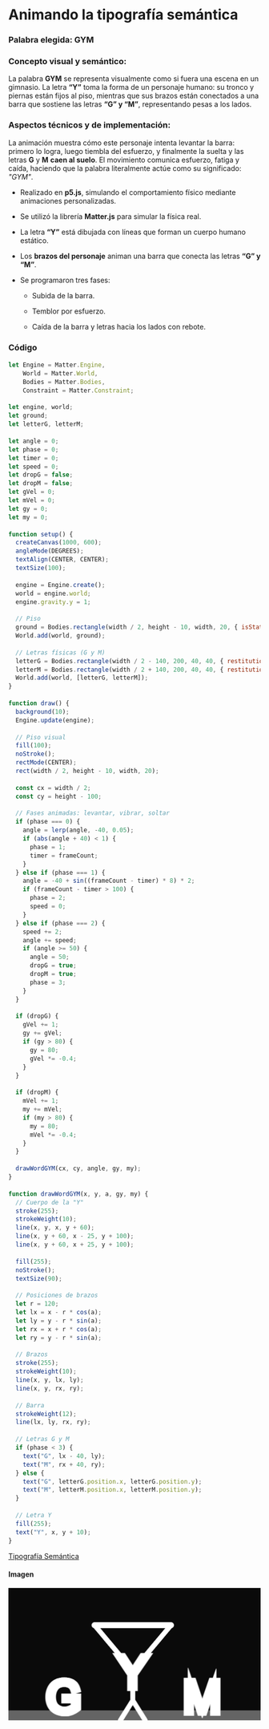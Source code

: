 # Animando la tipografía semántica
### Palabra elegida: GYM

### **Concepto visual y semántico:**

La palabra **GYM** se representa visualmente como si fuera una escena en un gimnasio. La letra **“Y”** toma la forma de un personaje humano: su tronco y piernas están fijos al piso, mientras que sus brazos están conectados a una barra que sostiene las letras **“G” y “M”**, representando pesas a los lados.

### Aspectos técnicos y de implementación:
La animación muestra cómo este personaje intenta levantar la barra: primero lo logra, luego tiembla del esfuerzo, y finalmente la suelta y las letras **G** y **M** **caen al suelo**. El movimiento comunica esfuerzo, fatiga y caída, haciendo que la palabra literalmente actúe como su significado: _"GYM"_.

-   Realizado en **p5.js**, simulando el comportamiento físico mediante animaciones personalizadas.
   - Se utilizó la librería **Matter.js** para simular la física real.
-   La letra **“Y”** está dibujada con líneas que forman un cuerpo humano estático.

    
-   Los **brazos del personaje** animan una barra que conecta las letras **“G” y “M”**.
    
-   Se programaron tres fases:
    
    -  Subida de la barra.
        
    -    Temblor por esfuerzo.
        
    -  Caída de la barra y letras hacia los lados con rebote.

### Código

```js
let Engine = Matter.Engine,
    World = Matter.World,
    Bodies = Matter.Bodies,
    Constraint = Matter.Constraint;

let engine, world;
let ground;
let letterG, letterM;

let angle = 0;
let phase = 0;
let timer = 0;
let speed = 0;
let dropG = false;
let dropM = false;
let gVel = 0;
let mVel = 0;
let gy = 0;
let my = 0;

function setup() {
  createCanvas(1000, 600);
  angleMode(DEGREES);
  textAlign(CENTER, CENTER);
  textSize(100);

  engine = Engine.create();
  world = engine.world;
  engine.gravity.y = 1;

  // Piso
  ground = Bodies.rectangle(width / 2, height - 10, width, 20, { isStatic: true });
  World.add(world, ground);

  // Letras físicas (G y M)
  letterG = Bodies.rectangle(width / 2 - 140, 200, 40, 40, { restitution: 0.6 });
  letterM = Bodies.rectangle(width / 2 + 140, 200, 40, 40, { restitution: 0.6 });
  World.add(world, [letterG, letterM]);
}

function draw() {
  background(10);
  Engine.update(engine);

  // Piso visual
  fill(100);
  noStroke();
  rectMode(CENTER);
  rect(width / 2, height - 10, width, 20);

  const cx = width / 2;
  const cy = height - 100;

  // Fases animadas: levantar, vibrar, soltar
  if (phase === 0) {
    angle = lerp(angle, -40, 0.05);
    if (abs(angle + 40) < 1) {
      phase = 1;
      timer = frameCount;
    }
  } else if (phase === 1) {
    angle = -40 + sin((frameCount - timer) * 8) * 2;
    if (frameCount - timer > 100) {
      phase = 2;
      speed = 0;
    }
  } else if (phase === 2) {
    speed += 2;
    angle += speed;
    if (angle >= 50) {
      angle = 50;
      dropG = true;
      dropM = true;
      phase = 3;
    }
  }

  if (dropG) {
    gVel += 1;
    gy += gVel;
    if (gy > 80) {
      gy = 80;
      gVel *= -0.4;
    }
  }

  if (dropM) {
    mVel += 1;
    my += mVel;
    if (my > 80) {
      my = 80;
      mVel *= -0.4;
    }
  }

  drawWordGYM(cx, cy, angle, gy, my);
}

function drawWordGYM(x, y, a, gy, my) {
  // Cuerpo de la "Y"
  stroke(255);
  strokeWeight(10);
  line(x, y, x, y + 60);
  line(x, y + 60, x - 25, y + 100);
  line(x, y + 60, x + 25, y + 100);

  fill(255);
  noStroke();
  textSize(90);

  // Posiciones de brazos
  let r = 120;
  let lx = x - r * cos(a);
  let ly = y - r * sin(a);
  let rx = x + r * cos(a);
  let ry = y - r * sin(a);

  // Brazos
  stroke(255);
  strokeWeight(10);
  line(x, y, lx, ly);
  line(x, y, rx, ry);

  // Barra
  strokeWeight(12);
  line(lx, ly, rx, ry);

  // Letras G y M
  if (phase < 3) {
    text("G", lx - 40, ly);
    text("M", rx + 40, ry);
  } else {
    text("G", letterG.position.x, letterG.position.y);
    text("M", letterM.position.x, letterM.position.y);
  }

  // Letra Y
  fill(255);
  text("Y", x, y + 10);
}

```
[Tipografía Semántica ](https://editor.p5js.org/tiago123fk/sketches/Q33O8qnbV)
#### Imagen
![Resultado del codigo modificado](../../../../assets/Gym.png)
